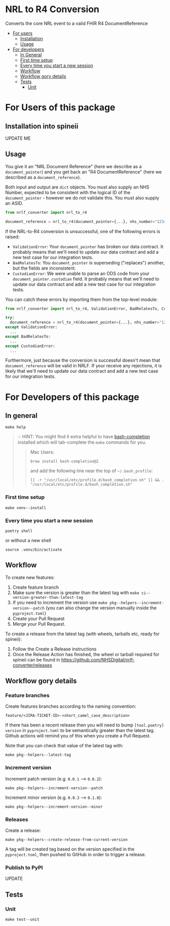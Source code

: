 # NRL to R4 Conversion

Converts the core NRL event to a valid FHIR R4 DocumentReference

- [For users](#for-users)
  - [Installation](#installation-into-spineii)
  - [Usage](#usage)
- [For developers](#for-developers)
  - [In General](#in-general)
  - [First time setup](#first-time-setup)
  - [Every time you start a new session](#every-time-you-start-a-new-session)
  - [Workflow](#workflow)
  - [Workflow gory details](#workflow-gory-details)
  - [Tests](#tests)
    - [Unit](#unit)

# For Users of this package

## Installation into spineii

UPDATE ME

## Usage

You give it an "NRL Document Reference" (here we describe as a `document_pointer`) and
you get back an "R4 DocumentReference" (here we described as a `document_reference`).

Both input and output are `dict` objects. You must also supply an NHS Number, expected
to be consistent with the logical ID of the `document_pointer` - however we do not
validate this. You must also supply an ASID.

```python
from nrlf_converter import nrl_to_r4

document_reference = nrl_to_r4(document_pointer={...}, nhs_number="12345678910", asid="230811201350")
```

If the NRL-to-R4 conversion is unsuccessful, one of the following errors is raised:

- `ValidationError`: Your `document_pointer` has broken our data contract. It probably means
  that we'll need to update our data contract and add a new test case for our integration tests.
- `BadRelatesTo`: You `document_pointer` is superseding ("replaces") another, but the fields are inconsistent.
- `CustodianError`: We were unable to parse an ODS code from your `document_pointer.custodian` field.
  It probably means that we'll need to update our data contract and add a new test case for our integration tests.

You can catch these errors by importing them from the top-level module:

```python
from nrlf_converter import nrl_to_r4, ValidationError, BadRelatesTo, CustodianError

try:
  document_reference = nrl_to_r4(document_pointer={...}, nhs_number="12345678910", asid="230811201350")
except ValidationError:
  ...
except BadRelatesTo:
  ...
except CustodianError:
  ...
```

Furthermore, just because the conversion is successful doesn't mean that `document_reference` will be valid in NRLF. If your receive any rejections, it is likely that we'll need to update our data contract and add a new test case for our integration tests.

# For Developers of this package

## In general

```console
make help
```

> 💡 HINT: You might find it extra helpful to have [bash-completion](https://github.com/scop/bash-completion)
> installed which will tab-complete the `make` commands for you.
>
> > Mac Users:
> >
> > ```
> > brew install bash-completion@2
> > ```
> >
> > and add the following line near the top of `~/.bash_profile`:
> >
> > ```
> > [[ -r "/usr/local/etc/profile.d/bash_completion.sh" ]] && . "/usr/local/etc/profile.d/bash_completion.sh"
> > ```

### First time setup

```console
make venv--install
```

### Every time you start a new session

```console
poetry shell
```

or without a new shell

```console
source .venv/bin/activate
```

## Workflow

To create new features:

1. Create feature branch
2. Make sure the version is greater than the latest tag with `make ci--version-greater-than-latest-tag`
3. If you need to increment the version use `make pkg--helpers--increment-version--patch` (you can also change the version manually inside the `pyproject.toml`)
4. Create your Pull Request
5. Merge your Pull Request.

To create a release from the latest tag (with wheels, tarballs etc, ready for spineii):

1. Follow the Create a Release instructions
2. Once the Release Action has finished, the wheel or tarball required for spineii can be found in https://github.com/NHSDigital/nrlf-converter/releases

## Workflow gory details

### Feature branches

Create features branches according to the naming convention:

```
feature/<JIRA-TICKET-ID>-<short_camel_case_description>
```

If there has been a recent release then you will need to bump `[tool.poetry] version` in `pyproject.toml` to be semantically greater than the latest tag. Github actions will remind you of this when you create a Pull Request.

Note that you can check that value of the latest tag with:

```console
make pkg--helpers--latest-tag
```

### Increment version

Increment patch version (e.g. `0.0.1` --> `0.0.2`):

```console
make pkg--helpers--increment-version--patch
```

Increment minor version (e.g. `0.0.3` --> `0.1.0`):

```console
make pkg--helpers--increment-version--minor
```

### Releases

Create a release:

```console
make pkg--helpers--create-release-from-current-version
```

A tag will be created tag based on the version specified in the `pyproject.toml`, then pushed to GitHub in order to trigger a release.

### Publish to PyPI

UPDATE

## Tests

### Unit

```
make test--unit
```
